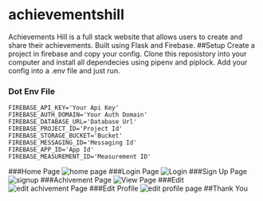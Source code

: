 # achievementshill
Achievements Hill is a full stack website that allows users to create and share their achievements. Built using Flask and Firebase.
##Setup
Create a project in firebase and copy your config.
Clone this reposistory into your computer and install all dependecies using pipenv and piplock.
Add your config into a .env file and just run.

### Dot Env File

```
FIREBASE_API_KEY='Your Api Key'
FIREBASE_AUTH_DOMAIN='Your Auth Domain'
FIREBASE_DATABASE_URL='Database Url'
FIREBASE_PROJECT_ID='Project Id'
FIREBASE_STORAGE_BUCKET='Bucket'
FIREBASE_MESSAGING_ID='Messaging Id'
FIREBASE_APP_ID='App Id'
FIREBASE_MEASUREMENT_ID='Measurement ID'

```

###Home Page
![home page](https://user-images.githubusercontent.com/99959044/216848948-e6eba65d-9972-4df2-93bb-04c38a90e434.PNG)
###Login Page
![Login](https://user-images.githubusercontent.com/99959044/216848960-78aed3a0-7920-44ef-9edb-5f0099a19e65.PNG)
###Sign Up Page
![signup](https://user-images.githubusercontent.com/99959044/216848968-a5c23040-8c27-445a-b156-ff1ef648f69b.PNG)
###Achivement Page
![View Page](https://user-images.githubusercontent.com/99959044/216848995-a1c769af-d431-4aa8-b0f0-2eabb48fe5a9.PNG)
###Edit
![edit  achivement Page](https://user-images.githubusercontent.com/99959044/216849021-b62a144a-5db2-4d65-84f5-74b79e645e4a.PNG)
###Edit Profile
![edit profile page](https://user-images.githubusercontent.com/99959044/216849026-4670d1dc-dc16-4af9-bed8-f22cd0969453.PNG)
##Thank You
